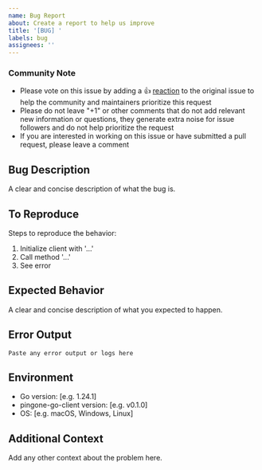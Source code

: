 ```yaml
---
name: Bug Report
about: Create a report to help us improve
title: '[BUG] '
labels: bug
assignees: ''
---
```


<!--- Please keep this note for the community --->

### Community Note

* Please vote on this issue by adding a 👍 [reaction](https://blog.github.com/2016-03-10-add-reactions-to-pull-requests-issues-and-comments/) to the original issue to help the community and maintainers prioritize this request
* Please do not leave "+1" or other comments that do not add relevant new information or questions, they generate extra noise for issue followers and do not help prioritize the request
* If you are interested in working on this issue or have submitted a pull request, please leave a comment

<!--- Thank you for keeping this note for the community --->

## Bug Description
A clear and concise description of what the bug is.

## To Reproduce
Steps to reproduce the behavior:
1. Initialize client with '...'
2. Call method '...'
3. See error

## Expected Behavior
A clear and concise description of what you expected to happen.

## Error Output
```
Paste any error output or logs here
```

## Environment
- Go version: [e.g. 1.24.1]
- pingone-go-client version: [e.g. v0.1.0]
- OS: [e.g. macOS, Windows, Linux]

## Additional Context
Add any other context about the problem here.
